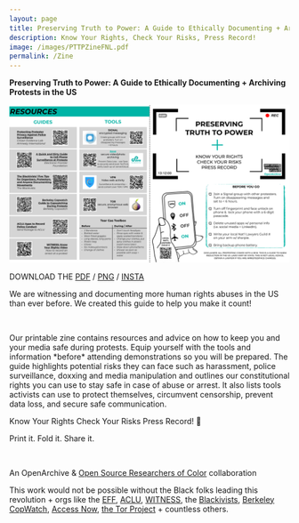 ```yaml
---
layout: page
title: Preserving Truth to Power: A Guide to Ethically Documenting + Archiving Protests in the US 
description: Know Your Rights, Check Your Risks, Press Record!
image: /images/PTTPZineFNL.pdf 
permalink: /Zine
---
```




<p><b>Preserving Truth to Power: A Guide to Ethically Documenting + Archiving Protests in the US</b></p>

<img class="postInlineImage" src="/images/PTTPZineFNL.pdf"/>
<p>DOWNLOAD THE <a href="https://drive.google.com/file/d/1fJL70G2W2bHHrgU8cczCsD47AxvVKOVP/view?usp=sharing">PDF</a> / <a href="https://drive.google.com/file/d/1i-qar2-S_3S8ahFwfEwluqOCDKKC6ZqK/view?usp=sharing">PNG</a> / <a href="https://drive.google.com/drive/folders/1CC0XEyVLK6itSxZJ62chaanPsLAEil2R?usp=sharing">INSTA</a></p>


<p>We are witnessing and documenting more human rights abuses in the US than ever before. We created this guide to help you make it count!<p>
<br>
<p>Our printable zine contains resources and advice on how to keep you and your media safe during protests. Equip yourself with the tools and information *before* attending demonstrations so you will be prepared. 
The guide highlights potential risks they can face such as harassment, police surveillance, doxxing and media manipulation and outlines our constitutional rights you can use to stay safe in case of abuse or arrest. 
It also lists tools activists can use to protect themselves, circumvent censorship, prevent data loss, and secure safe communication.<p>

<p>Know Your Rights
Check Your Risks
Press Record! 📸
</p>
<p>Print it. Fold it. Share it.</p>
<br>
<p>An OpenArchive & <a href="https://www.osroc.org/" target="_blank">Open Source Researchers of Color</a> collaboration</p>
<p>This work would not be possible without the Black folks leading this revolution + orgs like the <a href="https://www.eff.org/" target="_blank">EFF</a>, <a href="https://www.aclu.org/" target="_blank">ACLU</a>, <a href="https://www.witness.org/" target="_blank">WITNESS</a>, the <a href="https://www.theblackivists.com/" target="_blank">Blackivists</a>, <a href="https://www.berkeleycopwatch.org/" target="_blank">Berkeley CopWatch</a>, <a href="https://www.accessnow.org/" target="_blank">Access Now</a>, <a href="https://www.torproject.org/" target="_blank">the Tor Project</a> + countless others.




